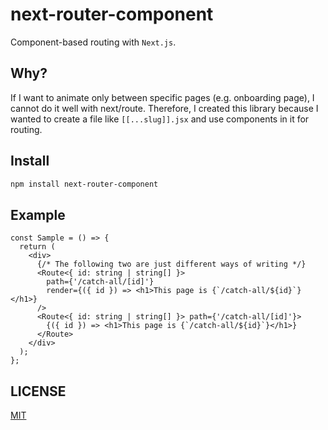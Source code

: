 # next-router-component

Component-based routing with `Next.js`.

## Why?

If I want to animate only between specific pages (e.g. onboarding page), I cannot do it well with next/route.
Therefore, I created this library because I wanted to create a file like `[[...slug]].jsx` and use components in it for routing.

## Install

```bash
npm install next-router-component
```

## Example

```tsx
const Sample = () => {
  return (
    <div>
      {/* The following two are just different ways of writing */}
      <Route<{ id: string | string[] }>
        path={'/catch-all/[id]'}
        render={({ id }) => <h1>This page is {`/catch-all/${id}`}</h1>}
      />
      <Route<{ id: string | string[] }> path={'/catch-all/[id]'}>
        {({ id }) => <h1>This page is {`/catch-all/${id}`}</h1>}
      </Route>
    </div>
  );
};
```

## LICENSE

[MIT](https://github.com/DuGlaser/next-router-component/blob/master/LICENSE)
